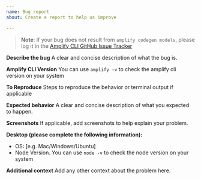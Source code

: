 ```yaml
---
name: Bug report
about: Create a report to help us improve

---
```


>**Note**: If your bug does not result from `amplify codegen models`, please log it in the 
[Amplify CLI GitHub Issue Tracker](https://github.com/aws-amplify/amplify-cli/issues)

**Describe the bug**
A clear and concise description of what the bug is.

**Amplify CLI Version**
You can use `amplify -v` to check the amplify cli version on your system

**To Reproduce**
Steps to reproduce the behavior or terminal output if applicable

**Expected behavior**
A clear and concise description of what you expected to happen.

**Screenshots**
If applicable, add screenshots to help explain your problem.

**Desktop (please complete the following information):**
 - OS: [e.g. Mac/Windows/Ubuntu]
 - Node Version. You can use `node -v` to check the node version on your system


**Additional context**
Add any other context about the problem here.

